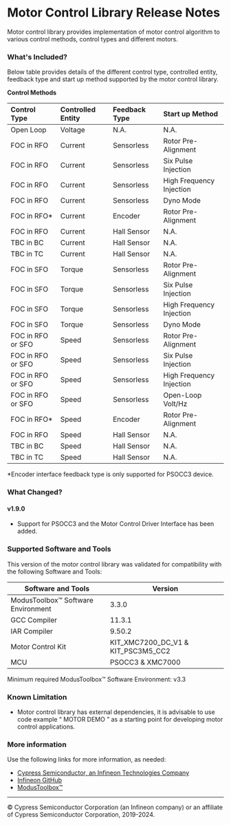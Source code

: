 # Motor Control Library Release Notes

Motor control library provides implementation of motor control algorithm to various control methods, control types and different motors. 

### What's Included?

Below table provides details of the different control type, controlled entity, feedback type and start up method supported by the motor control library.

**Control Methods**

| Control Type      | Controlled Entity | Feedback Type | Start up Method          |
|:----------------- |:----------------- |:------------- |:------------------------ |
| Open Loop         | Voltage           | N.A.          | N.A.                     |
| FOC in RFO        | Current           | Sensorless    | Rotor Pre-Alignment      |
| FOC in RFO        | Current           | Sensorless    | Six Pulse Injection      |
| FOC in RFO        | Current           | Sensorless    | High Frequency Injection |
| FOC in RFO        | Current           | Sensorless    | Dyno Mode                |
| FOC in RFO*       | Current           | Encoder       | Rotor Pre-Alignment      |
| FOC in RFO        | Current           | Hall Sensor   | N.A.                     |
| TBC in BC         | Current           | Hall Sensor   | N.A.                     |
| TBC in TC         | Current           | Hall Sensor   | N.A.                     |
| FOC in SFO        | Torque            | Sensorless    | Rotor Pre-Alignment      |
| FOC in SFO        | Torque            | Sensorless    | Six Pulse Injection      |
| FOC in SFO        | Torque            | Sensorless    | High Frequency Injection |
| FOC in SFO        | Torque            | Sensorless    | Dyno Mode                |
| FOC in RFO or SFO | Speed             | Sensorless    | Rotor Pre-Alignment      |
| FOC in RFO or SFO | Speed             | Sensorless    | Six Pulse Injection      |
| FOC in RFO or SFO | Speed             | Sensorless    | High Frequency Injection |
| FOC in RFO or SFO | Speed             | Sensorless    | Open-Loop Volt/Hz        |
| FOC in RFO*       | Speed             | Encoder       | Rotor Pre-Alignment      |
| FOC in RFO        | Speed             | Hall Sensor   | N.A.                     |
| TBC in BC         | Speed             | Hall Sensor   | N.A.                     |
| TBC in TC         | Speed             | Hall Sensor   | N.A.                     |

*Encoder interface feedback type is only supported for PSOCC3 device. 

### What Changed?

#### v1.9.0

* Support for PSOCC3 and the Motor Control Driver Interface has been added.

### Supported Software and Tools

This version of the motor control library was validated for compatibility with the following Software and Tools:

| Software and Tools                 | Version                            |
| ---------------------------------- | ---------------------------------- |
| ModusToolbox™ Software Environment | 3.3.0                              |
| GCC Compiler                       | 11.3.1                             |
| IAR Compiler                       | 9.50.2                             |
| Motor Control Kit                  | KIT_XMC7200_DC_V1 & KIT_PSC3M5_CC2 |
| MCU                                | PSOCC3 & XMC7000                   |

Minimum required ModusToolbox™ Software Environment: v3.3

### Known Limitation

- Motor control library has external dependencies, it is advisable to use code example “ MOTOR DEMO ” as a starting point for developing motor control applications.

### More information

Use the following links for more information, as needed:

* [Cypress Semiconductor, an Infineon Technologies Company](http://www.cypress.com)
* [Infineon GitHub](https://github.com/infineon)
* [ModusToolbox™](https://www.cypress.com/products/modustoolbox-software-environment)

---

© Cypress Semiconductor Corporation (an Infineon company) or an affiliate of Cypress Semiconductor Corporation, 2019-2024.
